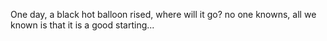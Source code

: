 One day, a black hot balloon rised, where will it go? no one knowns, all we known is that it is a good starting...
